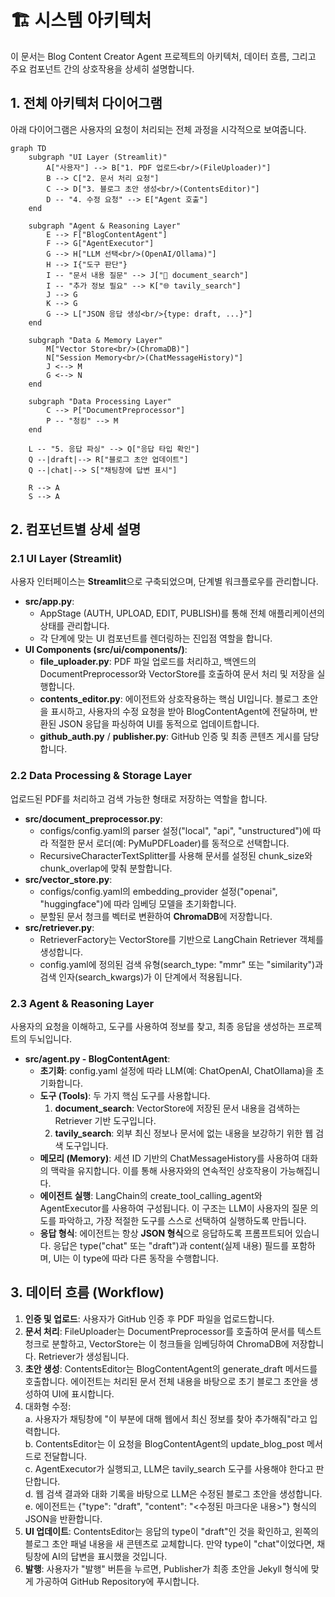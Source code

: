# 🏗️ 시스템 아키텍처

이 문서는 Blog Content Creator Agent 프로젝트의 아키텍처, 데이터 흐름, 그리고 주요 컴포넌트 간의 상호작용을 상세히 설명합니다.

## 1. 전체 아키텍처 다이어그램

아래 다이어그램은 사용자의 요청이 처리되는 전체 과정을 시각적으로 보여줍니다.

```mermaid
graph TD
    subgraph "UI Layer (Streamlit)"
        A["사용자"] --> B["1. PDF 업로드<br/>(FileUploader)"]
        B --> C["2. 문서 처리 요청"]
        C --> D["3. 블로그 초안 생성<br/>(ContentsEditor)"]
        D -- "4. 수정 요청" --> E["Agent 호출"]
    end

    subgraph "Agent & Reasoning Layer"
        E --> F["BlogContentAgent"]
        F --> G["AgentExecutor"]
        G --> H["LLM 선택<br/>(OpenAI/Ollama)"]
        H --> I{"도구 판단"}
        I -- "문서 내용 질문" --> J["📄 document_search"]
        I -- "추가 정보 필요" --> K["🌐 tavily_search"]
        J --> G
        K --> G
        G --> L["JSON 응답 생성<br/>{type: draft, ...}"]
    end

    subgraph "Data & Memory Layer"
        M["Vector Store<br/>(ChromaDB)"]
        N["Session Memory<br/>(ChatMessageHistory)"]
        J <--> M
        G <--> N
    end

    subgraph "Data Processing Layer"
        C --> P["DocumentPreprocessor"]
        P -- "청킹" --> M
    end

    L -- "5. 응답 파싱" --> Q["응답 타입 확인"]
    Q --|draft|--> R["블로그 초안 업데이트"]
    Q --|chat|--> S["채팅창에 답변 표시"]

    R --> A
    S --> A
```


## **2. 컴포넌트별 상세 설명**

### **2.1 UI Layer (Streamlit)**

사용자 인터페이스는 **Streamlit**으로 구축되었으며, 단계별 워크플로우를 관리합니다.

* **src/app.py**:  
  * AppStage (AUTH, UPLOAD, EDIT, PUBLISH)를 통해 전체 애플리케이션의 상태를 관리합니다.  
  * 각 단계에 맞는 UI 컴포넌트를 렌더링하는 진입점 역할을 합니다.  
* **UI Components (src/ui/components/)**:  
  * **file_uploader.py**: PDF 파일 업로드를 처리하고, 백엔드의 DocumentPreprocessor와 VectorStore를 호출하여 문서 처리 및 저장을 실행합니다.  
  * **contents_editor.py**: 에이전트와 상호작용하는 핵심 UI입니다. 블로그 초안을 표시하고, 사용자의 수정 요청을 받아 BlogContentAgent에 전달하며, 반환된 JSON 응답을 파싱하여 UI를 동적으로 업데이트합니다.  
  * **github_auth.py** / **publisher.py**: GitHub 인증 및 최종 콘텐츠 게시를 담당합니다.

### **2.2 Data Processing & Storage Layer**

업로드된 PDF를 처리하고 검색 가능한 형태로 저장하는 역할을 합니다.

* **src/document_preprocessor.py**:  
  * configs/config.yaml의 parser 설정("local", "api", "unstructured")에 따라 적절한 문서 로더(예: PyMuPDFLoader)를 동적으로 선택합니다.  
  * RecursiveCharacterTextSplitter를 사용해 문서를 설정된 chunk_size와 chunk_overlap에 맞춰 분할합니다.  
* **src/vector_store.py**:  
  * configs/config.yaml의 embedding_provider 설정("openai", "huggingface")에 따라 임베딩 모델을 초기화합니다.  
  * 분할된 문서 청크를 벡터로 변환하여 **ChromaDB**에 저장합니다.  
* **src/retriever.py**:  
  * RetrieverFactory는 VectorStore를 기반으로 LangChain Retriever 객체를 생성합니다.  
  * config.yaml에 정의된 검색 유형(search_type: "mmr" 또는 "similarity")과 검색 인자(search_kwargs)가 이 단계에서 적용됩니다.

### **2.3 Agent & Reasoning Layer**

사용자의 요청을 이해하고, 도구를 사용하여 정보를 찾고, 최종 응답을 생성하는 프로젝트의 두뇌입니다.

* **src/agent.py - BlogContentAgent**:  
  * **초기화**: config.yaml 설정에 따라 LLM(예: ChatOpenAI, ChatOllama)을 초기화합니다.  
  * **도구 (Tools)**: 두 가지 핵심 도구를 사용합니다.  
    1. **document_search**: VectorStore에 저장된 문서 내용을 검색하는 Retriever 기반 도구입니다.  
    2. **tavily_search**: 외부 최신 정보나 문서에 없는 내용을 보강하기 위한 웹 검색 도구입니다.  
  * **메모리 (Memory)**: 세션 ID 기반의 ChatMessageHistory를 사용하여 대화의 맥락을 유지합니다. 이를 통해 사용자와의 연속적인 상호작용이 가능해집니다.  
  * **에이전트 실행**: LangChain의 create_tool_calling_agent와 AgentExecutor를 사용하여 구성됩니다. 이 구조는 LLM이 사용자의 질문 의도를 파악하고, 가장 적절한 도구를 스스로 선택하여 실행하도록 만듭니다.  
  * **응답 형식**: 에이전트는 항상 **JSON 형식**으로 응답하도록 프롬프트되어 있습니다. 응답은 type("chat" 또는 "draft")과 content(실제 내용) 필드를 포함하며, UI는 이 type에 따라 다른 동작을 수행합니다.

## **3. 데이터 흐름 (Workflow)**

1. **인증 및 업로드**: 사용자가 GitHub 인증 후 PDF 파일을 업로드합니다.  
2. **문서 처리**: FileUploader는 DocumentPreprocessor를 호출하여 문서를 텍스트 청크로 분할하고, VectorStore는 이 청크들을 임베딩하여 ChromaDB에 저장합니다. Retriever가 생성됩니다.  
3. **초안 생성**: ContentsEditor는 BlogContentAgent의 generate_draft 메서드를 호출합니다. 에이전트는 처리된 문서 전체 내용을 바탕으로 초기 블로그 초안을 생성하여 UI에 표시합니다.  
4. 대화형 수정:  
   a. 사용자가 채팅창에 "이 부분에 대해 웹에서 최신 정보를 찾아 추가해줘"라고 입력합니다.  
   b. ContentsEditor는 이 요청을 BlogContentAgent의 update_blog_post 메서드로 전달합니다.  
   c. AgentExecutor가 실행되고, LLM은 tavily_search 도구를 사용해야 한다고 판단합니다.  
   d. 웹 검색 결과와 대화 기록을 바탕으로 LLM은 수정된 블로그 초안을 생성합니다.  
   e. 에이전트는 {"type": "draft", "content": "<수정된 마크다운 내용>"} 형식의 JSON을 반환합니다.  
5. **UI 업데이트**: ContentsEditor는 응답의 type이 "draft"인 것을 확인하고, 왼쪽의 블로그 초안 패널 내용을 새 콘텐츠로 교체합니다. 만약 type이 "chat"이었다면, 채팅창에 AI의 답변을 표시했을 것입니다.  
6. **발행**: 사용자가 "발행" 버튼을 누르면, Publisher가 최종 초안을 Jekyll 형식에 맞게 가공하여 GitHub Repository에 푸시합니다.
